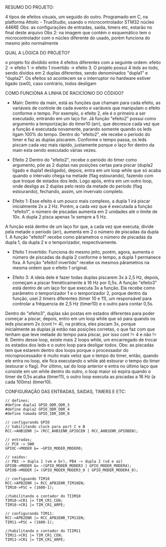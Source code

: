 RESUMO DO PROJETO:

 4 tipos de efeitos visuais, um seguido do outro. Programado em C, na platforma Attolic - TrueStudio, usando o microcontrolador STM32 núcleo 446RE
 Obs: as configurações de entradas, saída, timers etc, estarão no final deste arquivo
 Obs 2: na imagem que contém o esquemático tem o microcontrolador com o núcleo diferente do usado, porém funciona do mesmo jeito normalmente

 QUAL A LÓGICA DO PROJETO?
 
o projeto foi dividido entre 4 efeitos diferentes com a seguinte ordem: efeito 2 -> efeito 1 -> efeito 1 invertido -> efeito 3. O projeto possui 4 leds ao todo, sendo dividos em 2 duplas diferentes, sendo denominados "dupla1" e "dupla2". Os efeitos só acontecem se o interruptor no hardware estiver ligado (sw0), caso contrário, todos desligam

COMO FUNCIONA A LINHA DE RACICÍONIO DO CÓDIGO?
- Main:
  Dentro da main, está as funções que chamam para cada efeito, as variáveis de controle de cada evento e variáveis que manipulam o efeito conforme o tempo. Por exemplo, o efeito 2, ele é o primeiro a ser executado, entrando em um laço for. Já função "efeito2" possui como argumento a temporização do timer10 (arr), que decresce cada vez que a função é executada novamente, parando somente quando os leds ligam 100% do tempo.
Dentro do "efeito2", ele recebe o período do timer e faz as duplas piscarem. Conforme o tempo passa, os leds piscam cada vez mais rápido, justamente porque o laço for dentro da main esta sendo executado várias vezes.

- Efeito 2
 Dentro do "efeito2", recebe o período do timer como argumento, põe as 2 duplas nas posições certas para piscar (dupla2 ligado e dupla1 desligado), depois, entra em um loop while que só acaba quando o intervalo chega na metade (flag estourando), fazendo com que troque de estados dos leds. Logo após, entra em um outro loop, onde desliga as 2 duplas pelo resto da metade do período (flag estourando), fechando, assim, um invervalo completo.
 
- Efeito 1:
  Esse efeito é um pouco mais complexo, a dupla 1 irá piscar inicialmente 2x a 2 Hz. Porém, a cada vez que é executada a função "efeito1", o número de piscadas aumenta em 2 unidades até o limite de 10x. A dupla 2 pisca apenas 1x sempre a 5 Hz.
  
A função está dentro de um laço for que, a cada vez que executa, divide pela metade o periodo (arr), aumenta em 2 o número de piscadas da dupla 1. A função "efeito1" recebe como pârametros o número de piscadas da dupla 1, da dupla 2 e o temporizador, respectivamente.

- Efeito 1 invertido:
  Funciona do mesmo jeito, porém, agora, aumenta o número de piscadas da dupla 2 conforme o tempo, a dupla 1 permanece fixa. A função "efeito1 invertido" recebe os mesmos pârametros na mesma ordem que o efeito 1 original.

- Efeito 3:
  A ideia dele é fazer todas duplas piscarem 3x à 2,5 Hz, depois, começam a piscar frenéticamente à 16 Hz por 0,5s. A função "efeito3" está dentro de um laço for que executa 3x a função. Ela recebe como parâmetro o temporizador 1 e o temporizador 2, porque dentro da função, usei 2 timers diferentes (timer 10 e 11), um responsável para controlar a frêquencia de 2,5 Hz (timer10) e o outro para contar 0,5s.
  
Dentro do "efeito3", duplas são postas em estados diferentes para poder começar a piscar, depois, entro em um loop while que só para quando os leds piscarem 2x (cont != 4), na prática, eles piscam 3x, porque inicialmente as duplas já estão nas posições corretas, o que faz com que tenham que leve metade do tempo para piscar, por isso cont != 4 e não != 6. Dentro desse loop, existe mais 2 loops while, um encarregado de trocar os estados dos leds e o outro loop para desligar todos.
  Obs: as piscadas tem que estarem dentro dos loops porque o processador do microprocessador é muito mais veloz que o tempo do timer, então, quando ele entra no loop, ele fica executando o while até estourar o tempo do timer (estourar o flag).
Por último, saí do loop anterior e entra no último laço que consiste em um while dentro do outro, o loop maior só expira quando o timer de 0,5s acaba (timer11), o outro loop executa as piscadas a 16 Hz (a cada 100ms) (timer10).

CONFIGURAÇÃO DAS ENTRADAS, SAIDAS, TIMERS E ETC:

 	// defines:
	#define dupla1 GPIO_ODR_ODR_3
	#define dupla2 GPIO_ODR_ODR_4
	#define tomada GPIO_IDR_IDR_0

	// configurando GPIO
	// habilitando clock para port C e B
	RCC->AHB1ENR |= (RCC_AHB1ENR_GPIOCEN | RCC_AHB1ENR_GPIOBEN);

	// entradas;
	// PC0 -> SW0
	GPIOC->MODER &= ~GPIO_MODER_MODER0;

	// saidas:
	// PB3 -> dupla 1 (vm e br), PB4 -> dupla 2 (vd e az)
	GPIOB->MODER &= ~(GPIO_MODER_MODER3 | GPIO_MODER_MODER4);
	GPIOB->MODER |= (GPIO_MODER_MODER3_0 | GPIO_MODER_MODER4_0);

	// configuando TIM10
	RCC->APB2ENR |= RCC_APB2ENR_TIM10EN;
	TIM10->PSC = (1600-1);

	//habilitando o contador do TIIM10
	TIM10->CR1 |= TIM_CR1_CEN;
	TIM10->CR1 |= TIM_CR1_ARPE;

	// configurando TIM11:
	RCC->APB2ENR |= RCC_APB2ENR_TIM11EN;
	TIM11->PSC = (1600-1);

	//habilitando o contador do TIIM11
	TIM11->CR1 |= TIM_CR1_CEN;
	TIM11->CR1 |= TIM_CR1_ARPE;
